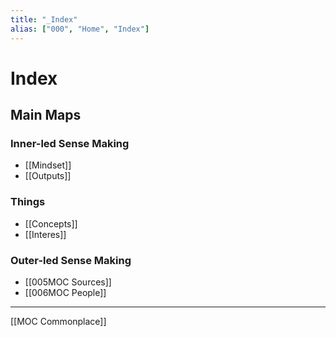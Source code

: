```yaml
---
title: "_Index"
alias: ["000", "Home", "Index"]
---
```


# Index
## Main Maps
### Inner-led Sense Making
- [[Mindset]]
- [[Outputs]]
### Things
- [[Concepts]]
- [[Interes]]

### Outer-led Sense Making
- [[005MOC Sources]] 
- [[006MOC People]]

---
[[MOC Commonplace]]